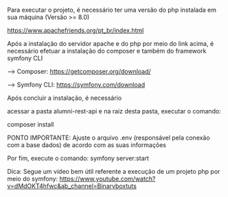 Para executar o projeto, é necessário ter uma versão do php instalada em sua máquina (Versão >= 8.0)

https://www.apachefriends.org/pt_br/index.html


Após a instalação do servidor apache e do php por meio do link acima, é necessário efetuar a instalação do composer e também do framework symfony CLI

--> Composer: https://getcomposer.org/download/

--> Symfony CLI: https://symfony.com/download

Após concluir a instalação, é necessário

acessar a pasta alumni-rest-api e na raiz desta pasta, executar o comando:

composer install

PONTO IMPORTANTE: Ajuste o arquivo .env (responsável pela conexão com a base dados) de acordo com as suas informações

Por fim, execute o comando:
symfony server:start


Dica: Segue um vídeo bem útil referente a execução de um projeto php por meio do symfony: https://www.youtube.com/watch?v=dMdOKT4hfwc&ab_channel=Binaryboxtuts
